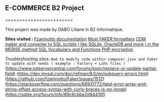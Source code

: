 ## E-COMMERCE B2 Project
========================

This project was made by DABO Liliane in B2 Informatique.

**Sites visited :** 
[Fzaninotto documentation](https://github.com/FakerPHP/Faker) 
[Most FAKER formatters](https://fakerphp.github.io/formatters/text-and-paragraphs/) 
[CDM maker and converter to SQL scripts ( like SQLite, OracleDB and more ) in the MERISE method](https://launchpad.net/analysesi) 
[SQL Vocabulary and Functions](https://sql.sh/cours/select) 
[PHP encryption](https://medium.com/@london.lingo.01/unlocking-the-power-of-php-encryption-secure-data-transmission-and-encryption-algorithms-c5ed7a2cb481#:~:text=PHP%20has%20several%20built%2Din,a%20specified%20method%20and%20key) 

_Troubleshooting sites:_ 
```Had to modify code within composer.json and Faker to update with needs ( example : Factory + Luhn files )``` 
(https://www.sqlservercentral.com/forums/topic/replace-or-update-partial-field) 
(https://dev.mysql.com/doc/refman/8.0/en/subquery-errors.html) 
(https://github.com/fzaninotto/Faker/issues/1512) 
(https://stackoverflow.com/questions/68931772/fatal-error-array-and-string-offset-access-syntax-with-curly-braces-is-no-longe) 
(https://sqlite.org/forum/info/69c8cbbe2d84410f) 